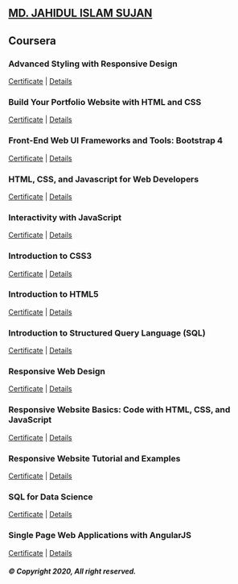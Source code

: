 ## [MD. JAHIDUL ISLAM SUJAN](https://jahidofficial.github.io)

## Coursera

### Advanced Styling with Responsive Design

[Certificate](https://jahidofficial.github.io/MyCourses/Certificates/#advanced-styling-with-responsive-design) | [Details](https://jahidofficial.github.io/MyCourses/Coursera/#advanced-styling-with-responsive-design)

### Build Your Portfolio Website with HTML and CSS

[Certificate](https://jahidofficial.github.io/MyCourses/Certificates/#build-your-portfolio-website-with-html-and-css) | [Details](https://jahidofficial.github.io/MyCourses/Coursera/#build-your-portfolio-website-with-html-and-css)

<!--### Building Database Applications in PHP-->

<!--[Certificate](https://jahidofficial.github.io/MyCourses/Certificates/#building-database-applications-in-php) | [Details](https://jahidofficial.github.io/MyCourses/Coursera/#building-database-applications-in-php)-->

<!--### Building Web Applications in PHP-->

<!--[Certificate](https://jahidofficial.github.io/MyCourses/Certificates/#building-web-applications-in-php) | [Details](https://jahidofficial.github.io/MyCourses/Coursera/#building-web-applications-in-php)-->

### Front-End Web UI Frameworks and Tools: Bootstrap 4

[Certificate](https://jahidofficial.github.io/MyCourses/Certificates/#front-end-web-ui-frameworks-and-tools-bootstrap-4) | [Details](https://jahidofficial.github.io/MyCourses/Coursera/#front-end-web-ui-frameworks-and-tools-bootstrap-4)

### HTML, CSS, and Javascript for Web Developers

[Certificate](https://jahidofficial.github.io/MyCourses/Certificates/#html-css-and-javascript-for-web-developers) | [Details](https://jahidofficial.github.io/MyCourses/Coursera/#html-css-and-javascript-for-web-developers)

### Interactivity with JavaScript

[Certificate](https://jahidofficial.github.io/MyCourses/Certificates/#interactivity-with-javascript) | [Details](https://jahidofficial.github.io/MyCourses/Coursera/#interactivity-with-javascript)

### Introduction to CSS3

[Certificate](https://jahidofficial.github.io/MyCourses/Certificates/#introduction-to-css3) | [Details](https://jahidofficial.github.io/MyCourses/Coursera/#introduction-to-css3)

### Introduction to HTML5

[Certificate](https://jahidofficial.github.io/MyCourses/Certificates/#introduction-to-html5) | [Details](https://jahidofficial.github.io/MyCourses/Coursera/#introduction-to-html5)

### Introduction to Structured Query Language (SQL)

[Certificate](https://jahidofficial.github.io/MyCourses/Certificates/#introduction-to-structured-query-language-sql) | [Details](https://jahidofficial.github.io/MyCourses/Coursera/#introduction-to-structured-query-language-sql)

<!--### JavaScript, jQuery, and JSON-->

<!--[Certificate](https://jahidofficial.github.io/MyCourses/Certificates/#javascript-jquery-and-json) | [Details](https://jahidofficial.github.io/MyCourses/Coursera/#javascript-jquery-and-json)-->

### Responsive Web Design

[Certificate](https://jahidofficial.github.io/MyCourses/Certificates/#responsive-web-design) | [Details](https://jahidofficial.github.io/MyCourses/Coursera/#responsive-web-design)

### Responsive Website Basics: Code with HTML, CSS, and JavaScript

[Certificate](https://jahidofficial.github.io/MyCourses/Certificates/#responsive-website-basics-code-with-html-css-and-javascript) | [Details](https://jahidofficial.github.io/MyCourses/Coursera/#responsive-website-basics-code-with-html-css-and-javascript)

### Responsive Website Tutorial and Examples

[Certificate](https://jahidofficial.github.io/MyCourses/Certificates/#responsive-website-tutorial-and-examples) | [Details](https://jahidofficial.github.io/MyCourses/Coursera/#responsive-website-tutorial-and-examples)

### SQL for Data Science

[Certificate](https://jahidofficial.github.io/MyCourses/Certificates/#sql-for-data-science) | [Details](https://jahidofficial.github.io/MyCourses/Coursera/#sql-for-data-science)

### Single Page Web Applications with AngularJS

[Certificate](https://jahidofficial.github.io/MyCourses/Certificates/#single-page-web-applications-with-angularjs) | [Details](https://jahidofficial.github.io/MyCourses/Coursera/#single-page-web-applications-with-angularjs)

<!--### Web Design for Everybody Capstone-->

<!--[Certificate](https://jahidofficial.github.io/MyCourses/Certificates/#web-design-for-everybody-capstone) | [Details](https://jahidofficial.github.io/MyCourses/Coursera/#web-design-for-everybody-capstone)-->

##### &copy; Copyright 2020, All right reserved.